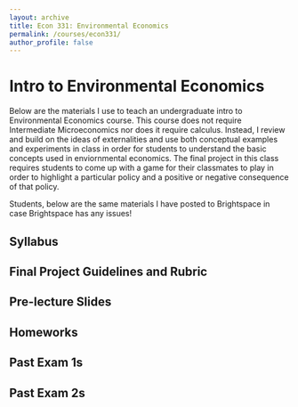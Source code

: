 ```yaml
---
layout: archive
title: Econ 331: Environmental Economics
permalink: /courses/econ331/
author_profile: false
---
```


# Intro to Environmental Economics

Below are the materials I use to teach an undergraduate intro to Environmental Economics course. This course does not require Intermediate Microeconomics nor does it require calculus. Instead, I review and build on the ideas of externalities and use both conceptual examples and experiments in class in order for students to understand the basic concepts used in enviornmental economics. The final project in this class requires students to come up with a game for their classmates to play in order to highlight a particular policy and a positive or negative consequence of that policy.

Students, below are the same materials I have posted to Brightspace in case Brightspace has any issues!

## Syllabus


## Final Project Guidelines and Rubric

## Pre-lecture Slides

## Homeworks

## Past Exam 1s

## Past Exam 2s


